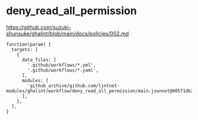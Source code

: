 # deny_read_all_permission

https://github.com/suzuki-shunsuke/ghalint/blob/main/docs/policies/002.md

```jsonnet
function(param) {
  targets: [
    {
      data_files: [
        '.github/workflows/*.yml',
        '.github/workflows/*.yaml',
      ],
      modules: [
        'github_archive/github.com/lintnet-modules/ghalint/workflow/deny_read_all_permission/main.jsonnet@00571db321e413d45be457f39e48cd4237399bb7:v0.3.0',
      ],
    },
  ],
}
```
